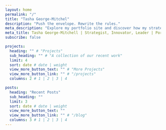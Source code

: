 ```yaml
---
layout: home
permalink: "/"
title: "Tasha George-Mitchel"
description: "Push the envelope. Rewrite the rules."
meta_description: "Explore my portfolio site and discover how my strategic creative direction drives growth."
meta_title: Tasha George-Mitchell | Strategist, Innovator, Leader | Portfolio
subscribe: false

projects:
  heading: "" # "Projects"
  sub_heading: "" # "A collection of our recent work"
  limit: 4
  sort: date # date | weight
  view_more_button_text: "" # "More Projects"
  view_more_button_link: "" # "/projects"
  columns: 2 # 1 | 2 | 3 | 4

posts:
  heading: "Recent Posts"
  sub_heading: ""
  limit: 3
  sort: date # date | weight
  view_more_button_text: ""
  view_more_button_link: "" # "/blog"
  columns: 3 # 1 | 2 | 3 | 4
---
```

